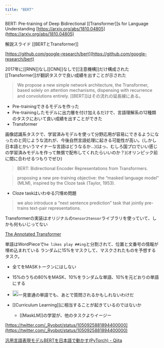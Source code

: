 ```yaml
---
title: "BERT"
---
```


BERT: Pre-training of Deep Bidirectional [[Transformer]]s for Language Understanding
[https://arxiv.org/abs/1810.04805](https://arxiv.org/abs/1810.04805)

解説スライド [[BERTとTransformer]]

[https://github.com/google-research/bert](https://github.com/google-research/bert)

2017年に[[RNN]]なし[[CNN]]なしで[[注意機構]]だけ構成された[[Transformer]]が翻訳タスクで良い成績を出すことが示された
> We propose a new simple network architecture, the Transformer, based solely on attention mechanisms, dispensing with recurrence and convolutions entirely.
[[BERT]]はその流れの延長線にある。

- Pre-trainingできるモデルを作った
- Pre-trainingしたモデルに出力層を付け加えるだけで、言語理解系の12種類のタスクにおいて良い成績を出すことができた
- Transformer

画像認識系タスクで、学習済みモデルを使って分野応用が容易にできるようになったのと同じような流れが、今後自然言語処理に起きる可能性が高い。(しかし日本語とかいうマイナーな言語はどうなるか…)(はっ、むしろ国プロでいい感じの学習済みモデルを作って無償で配布してくれたらいいのか？)(オリンピック前に間に合わせるつもりでぜひ)

> BERT: Bidirectional Encoder Representations from Transformers.

> proposing a new pre-training objective: the “masked language model” (MLM), inspired by the Cloze task (Taylor, 1953).
- Cloze taskはいわゆる穴埋め問題

> we also introduce a “next sentence prediction” task that jointly pre-trains text-pair representations.

Transformerの実装はオリジナルの`tensor2tensor`ライブラリを使っていて、しかも何もいじってない

[The Annotated Transformer](http://nlp.seas.harvard.edu/2018/04/03/attention.html)

単語はWordPieceで`he likes play ##ing`と分割されて、位置と文番号の情報が埋め込まれている
ランダムに15%をマスクして、マスクされたものを予想するタスク。
- 全てをMASKトークンにはしない
- 15%のうちの80%をMASK、10%をランダムな単語、10%を元どおりの単語にする
- <img src='https://scrapbox.io/api/pages/nishio/nishio/icon' alt='nishio.icon' height="19.5"/>一見普通の単語でも、あとで質問されるかもしれないわけだ


- [[Curriculum Learning]]に相当することが起きているのではないか
    - [[MaskLM]]の学習が、他のタスクよりイージー

[https://twitter.com/_Ryobot/status/1050925881894400000](https://twitter.com/_Ryobot/status/1050925881894400000)

[汎用言語表現モデルBERTを日本語で動かす(PyTorch) - Qiita](https://qiita.com/Kosuke-Szk/items/4b74b5cce84f423b7125)
